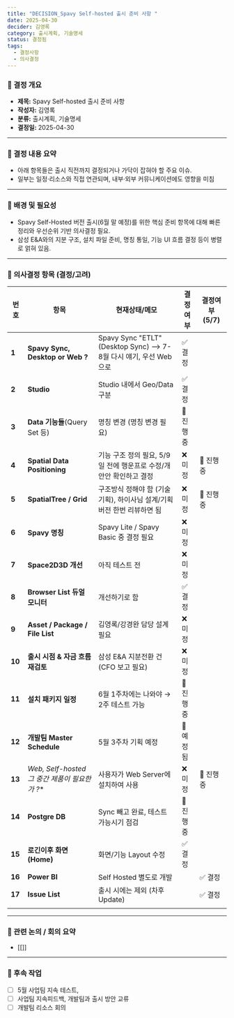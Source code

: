 ```yaml
---
title: "DECISION_Spavy Self-hosted 출시 준비 사항 "
date: 2025-04-30
decider: 김영록
category: 출시계획, 기술명세
status: 결정됨
tags:
  - 결정사항
  - 의사결정
---
```

### 🔹 결정 개요

- **제목:** Spavy Self-hosted 출시 준비 사항   
- **작성자:** 김영록  
- **분류:** 출시계획, 기술명세  
- **결정일:** 2025-04-30

---
### 🔹 결정 내용 요약

- 아래 항목들은 출시 직전까지 결정되거나 가닥이 잡혀야 할 주요 이슈. 
- 일부는 일정·리소스와 직접 연관되며, 내부·외부 커뮤니케이션에도 영향을 미침
---
### 🔹 배경 및 필요성

- Spavy Self-Hosted 버전 출시(6월 말 예정)를 위한 핵심 준비 항목에 대해 빠른 정리와 우선순위 기반 의사결정 필요.  
- 삼성 E&A와의 지분 구조, 설치 파일 준비, 명칭 통일, 기능 UI 흐름 결정 등이 병렬로 얽혀 있음.
---
### 🔹 의사결정 항목 (결정/고려)

| 번호     | 항목                                    | 현재상태/메모                                                   | 결정여부   | 결정여부 (5/7) |
| ------ | ------------------------------------- | --------------------------------------------------------- | ------ | ---------- |
| **1**  | **Spavy Sync,  Desktop or Web ?**     | Spavy Sync "ETLT" (Desktop Sync) --> 7-8월 다시 얘기, 우선 Web으로 | ✅ 결정   |            |
| **2**  | **Studio**                            | Studio 내에서 Geo/Data 구분                                    | ✅ 결정   |            |
| **3**  | **Data 기능들**(Query Set 등)             | 명칭 변경 (명칭 변경 필요)                                          | 🔄 진행중 |            |
| **4**  | **Spatial Data Positioning**          | 기능 구조 정의 필요, 5/9일 전에 행운프로 수정/개안안 확인하고 결정                  | ❌ 미정   | 🔄 진행중     |
| **5**  | **SpatialTree / Grid**                | 구조방식 정해야 함 (기술기획), 하이사님 설계/기획 버전 한번 리뷰하면 됨                | ❌ 미정   | 🔄 진행중     |
| **6**  | **Spavy 명칭**                          | Spavy Lite / Spavy Basic 중 결정 필요                          | ❌ 미정   |            |
| **7**  | **Space2D3D 개선**                      | 아직 테스트 전                                                  | ❌ 미정   |            |
| **8**  | **Browser List 듀얼 모니터**               | 개선하기로 함                                                   | ✅ 결정   |            |
| **9**  | **Asset / Package / File List**       | 김영록/강경완 담당 설계 필요                                          | ❌ 미정   |            |
| **10** | **출시 시점 & 자금 흐름 재검토**                 | 삼성 E&A 지분전환 건 (CFO 보고 필요)                                 | ❌ 미정   |            |
| **11** | **설치 패키지 일정**                         | 6월 1주차에는 나와야 → 2주 테스트 가능                                  | 🔄 진행중 |            |
| **12** | **개발팀 Master Schedule**               | 5월 3주차 기획 예정                                              | 🔄 예정됨 |            |
| **13** | **Web, Self-hosted* 그 중간 제품이 필요한가 ?** | 사용자가 Web Server에 설치하여 사용                                  | ❌ 미정   | 🔄 진행중     |
| **14** | **Postgre DB**                        | Sync 빼고 완료, 테스트 가능시기 점검                                   | 🔄 진행중 |            |
| **15** | **로긴이후 화면(Home)**                     | 화면/기능 Layout 수정                                           | ✅ 결정   |            |
| **16** | **Power BI**                          | Self Hosted 별도로 개발                                        |        | ✅ 결정       |
| **17** | **Issue List**                        | 출시 시에는 제외 (차후 Update)                                     |        | ✅ 결정       |
|        |                                       |                                                           |        |            |

---
### 🔹 관련 논의 / 회의 요약

- [[]]


---

### 🔹 후속 작업

- [ ] 5월 사업팀 지속 테스트,
- [ ] 사업팀 지속피드백, 개발팀과 출시 방안 교류 
- [ ] 개발팀 리소스 회의 
